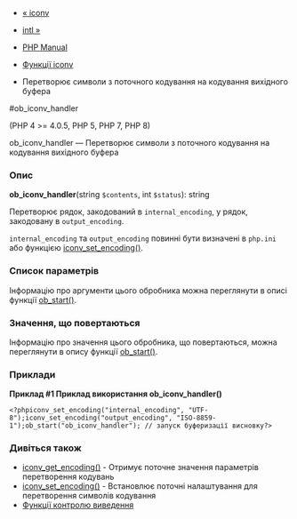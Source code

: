 - [« iconv](function.iconv.md)
- [intl »](book.intl.md)

- [PHP Manual](index.md)
- [Функції iconv](ref.iconv.md)
- Перетворює символи з поточного кодування на кодування вихідного
буфера

#ob_iconv_handler

(PHP 4 \>= 4.0.5, PHP 5, PHP 7, PHP 8)

ob_iconv_handler — Перетворює символи з поточного кодування на кодування
вихідного буфера

### Опис

**ob_iconv_handler**(string `$contents`, int `$status`): string

Перетворює рядок, закодований в `internal_encoding`, у рядок,
закодовану в `output_encoding`.

`internal_encoding` та `output_encoding` повинні бути визначені в
`php.ini` або функцією
[iconv_set_encoding()](function.iconv-set-encoding.md).

### Список параметрів

Інформацію про аргументи цього обробника можна переглянути в описі
функції [ob_start()](function.ob-start.md).

### Значення, що повертаються

Інформацію про значення цього обробника, що повертаються, можна переглянути в
опису функції [ob_start()](function.ob-start.md).

### Приклади

**Приклад #1 Приклад використання **ob_iconv_handler()****

` <?phpiconv_set_encoding("internal_encoding", "UTF-8");iconv_set_encoding("output_encoding", "ISO-8859-1");ob_start("ob_iconv_handler"); // запуск буферизації висновку?> `

### Дивіться також

- [iconv_get_encoding()](function.iconv-get-encoding.md) - Отримує
поточне значення параметрів перетворення кодувань
- [iconv_set_encoding()](function.iconv-set-encoding.md) -
Встановлює поточні налаштування для перетворення символів
кодування
- [Функції контролю виведення](ref.outcontrol.md)
